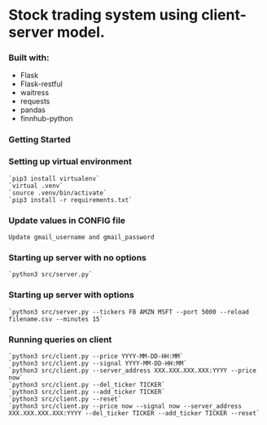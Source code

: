 # Stock trading system using client-server model. 

### Built with:
- Flask
- Flask-restful
- waitress
- requests
- pandas
- finnhub-python

### Getting Started

### Setting up virtual environment
    `pip3 install virtualenv`
    `virtual .venv`
    `source .venv/bin/activate`
    `pip3 install -r requirements.txt`

### Update values in CONFIG file
    Update gmail_username and gmail_password

### Starting up server with no options
    `python3 src/server.py`

### Starting up server with options
    `python3 src/server.py --tickers FB AMZN MSFT --port 5000 --reload filename.csv --minutes 15`

### Running queries on client
    `python3 src/client.py --price YYYY-MM-DD-HH:MM`
    `python3 src/client.py --signal YYYY-MM-DD-HH:MM`
    `python3 src/client.py --server_address XXX.XXX.XXX.XXX:YYYY --price now`
    `python3 src/client.py --del_ticker TICKER`
    `python3 src/client.py --add_ticker TICKER`
    `python3 src/client.py --reset`
    `python3 src/client.py --price now --signal now --server_address XXX.XXX.XXX.XXX:YYYY --del_ticker TICKER --add_ticker TICKER --reset`